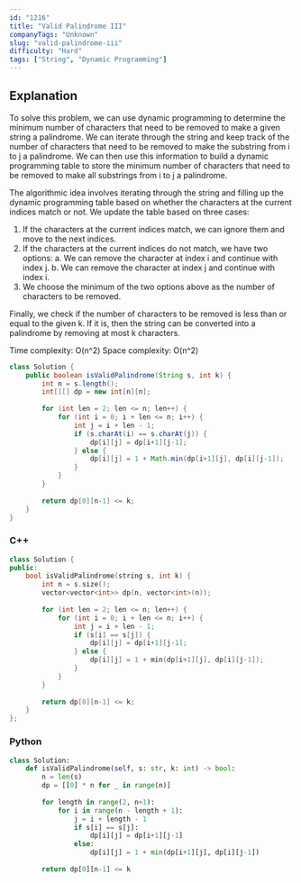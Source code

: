 ```yaml
---
id: "1216"
title: "Valid Palindrome III"
companyTags: "Unknown"
slug: "valid-palindrome-iii"
difficulty: "Hard"
tags: ["String", "Dynamic Programming"]
---
```


## Explanation

To solve this problem, we can use dynamic programming to determine the minimum number of characters that need to be removed to make a given string a palindrome. We can iterate through the string and keep track of the number of characters that need to be removed to make the substring from i to j a palindrome. We can then use this information to build a dynamic programming table to store the minimum number of characters that need to be removed to make all substrings from i to j a palindrome.

The algorithmic idea involves iterating through the string and filling up the dynamic programming table based on whether the characters at the current indices match or not. We update the table based on three cases:
1. If the characters at the current indices match, we can ignore them and move to the next indices.
2. If the characters at the current indices do not match, we have two options:
    a. We can remove the character at index i and continue with index j.
    b. We can remove the character at index j and continue with index i.
3. We choose the minimum of the two options above as the number of characters to be removed.

Finally, we check if the number of characters to be removed is less than or equal to the given k. If it is, then the string can be converted into a palindrome by removing at most k characters.

Time complexity: O(n^2)
Space complexity: O(n^2)
```java
class Solution {
    public boolean isValidPalindrome(String s, int k) {
        int n = s.length();
        int[][] dp = new int[n][n];
        
        for (int len = 2; len <= n; len++) {
            for (int i = 0; i + len <= n; i++) {
                int j = i + len - 1;
                if (s.charAt(i) == s.charAt(j)) {
                    dp[i][j] = dp[i+1][j-1];
                } else {
                    dp[i][j] = 1 + Math.min(dp[i+1][j], dp[i][j-1]);
                }
            }
        }
        
        return dp[0][n-1] <= k;
    }
}
```

### C++
```cpp
class Solution {
public:
    bool isValidPalindrome(string s, int k) {
        int n = s.size();
        vector<vector<int>> dp(n, vector<int>(n));
        
        for (int len = 2; len <= n; len++) {
            for (int i = 0; i + len <= n; i++) {
                int j = i + len - 1;
                if (s[i] == s[j]) {
                    dp[i][j] = dp[i+1][j-1];
                } else {
                    dp[i][j] = 1 + min(dp[i+1][j], dp[i][j-1]);
                }
            }
        }
        
        return dp[0][n-1] <= k;
    }
};
```

### Python
```python
class Solution:
    def isValidPalindrome(self, s: str, k: int) -> bool:
        n = len(s)
        dp = [[0] * n for _ in range(n)]
        
        for length in range(2, n+1):
            for i in range(n - length + 1):
                j = i + length - 1
                if s[i] == s[j]:
                    dp[i][j] = dp[i+1][j-1]
                else:
                    dp[i][j] = 1 + min(dp[i+1][j], dp[i][j-1])
        
        return dp[0][n-1] <= k
```
